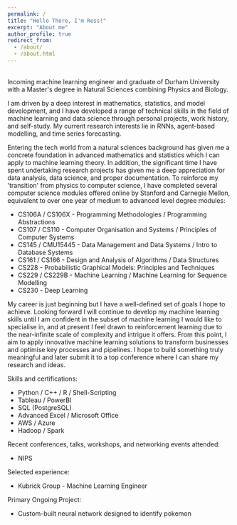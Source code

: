 ```yaml
---
permalink: /
title: "Hello There, I'm Ross!"
excerpt: "About me"
author_profile: true
redirect_from: 
  - /about/
  - /about.html
---
```


<br>
Incoming machine learning engineer and graduate of Durham University with a Master's degree in Natural Sciences combining Physics and Biology. 

I am driven by a deep interest in mathematics, statistics, and model development, and I have developed a range of technical skills in the field of machine learning and data science through personal projects, work history, and self-study. My current research interests lie in RNNs, agent-based modelling, and time series forecasting. 

Entering the tech world from a natural sciences background has given me a concrete foundation in advanced mathematics and statistics which I can apply to machine learning theory. In addition, the significant time I have spent undertaking research projects has given me a deep appreciation for data analysis, data science, and proper documentation. To reinforce my 'transition' from physics to computer science, I have completed several computer science modules offered online by Stanford and Carnegie Mellon, equivalent to over one year of medium to advanced level degree modules:

* CS106A / CS106X - Programming Methodologies / Programming Abstractions
* CS107 / CS110 - Computer Organisation and Systems / Principles of Computer Systems
* CS145 / CMU15445 - Data Management and Data Systems / Intro to Database Systems
* CS161 / CS166 - Design and Analysis of Algorithms / Data Structures
* CS228 - Probabilistic Graphical Models: Principles and Techniques
* CS229 / CS229B - Machine Learning / Machine Learning for Sequence Modelling
* CS230 - Deep Learning

My career is just beginning but I have a well-defined set of goals I hope to achieve. Looking forward I will continue to develop my machine learning skills until I am confident in the subset of machine learning I would like to specialise in, and at present I feel drawn to reinforcement learning due to the near-infinite scale of complexity and intrigue it offers. From this point, I aim to apply innovative machine learning solutions to transform businesses and optimise key processes and pipelines. I hope to build something truly meaningful and later submit it to a top conference where I can share my research and ideas.

Skills and certifications:

* Python / C++ / R / Shell-Scripting
* Tableau / PowerBI
* SQL (PostgreSQL)
* Advanced Excel / Microsoft Office
* AWS / Azure
* Hadoop / Spark

Recent conferences, talks, workshops, and networking events attended:

* NIPS

Selected experience:

* Kubrick Group - Machine Learning Engineer

Primary Ongoing Project:

* Custom-built neural network designed to identify pokemon


